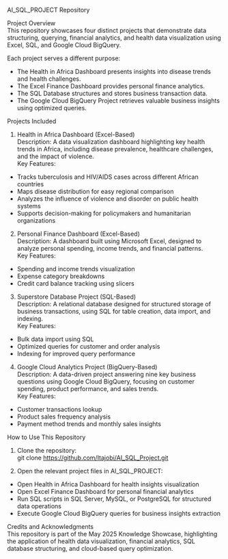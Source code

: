 AI_SQL_PROJECT Repository  

Project Overview  
This repository showcases four distinct projects that demonstrate data structuring, querying, financial analytics, and health data visualization using Excel, SQL, and Google Cloud BigQuery.  

Each project serves a different purpose:  
- The Health in Africa Dashboard presents insights into disease trends and health challenges.  
- The Excel Finance Dashboard provides personal finance analytics.  
- The SQL Database structures and stores business transaction data.  
- The Google Cloud BigQuery Project retrieves valuable business insights using optimized queries.  

Projects Included  

1. Health in Africa Dashboard (Excel-Based)  
Description: A data visualization dashboard highlighting key health trends in Africa, including disease prevalence, healthcare challenges, and the impact of violence.  
Key Features:  
- Tracks tuberculosis and HIV/AIDS cases across different African countries  
- Maps disease distribution for easy regional comparison  
- Analyzes the influence of violence and disorder on public health systems  
- Supports decision-making for policymakers and humanitarian organizations  

2. Personal Finance Dashboard (Excel-Based)  
Description: A dashboard built using Microsoft Excel, designed to analyze personal spending, income trends, and financial patterns.  
Key Features:  
- Spending and income trends visualization  
- Expense category breakdowns  
- Credit card balance tracking using slicers  

3. Superstore Database Project (SQL-Based)  
Description: A relational database designed for structured storage of business transactions, using SQL for table creation, data import, and indexing.  
Key Features:  
- Bulk data import using SQL  
- Optimized queries for customer and order analysis  
- Indexing for improved query performance  

4. Google Cloud Analytics Project (BigQuery-Based)  
Description: A data-driven project answering nine key business questions using Google Cloud BigQuery, focusing on customer spending, product performance, and sales trends.  
Key Features:  
- Customer transactions lookup  
- Product sales frequency analysis  
- Payment method trends and monthly sales insights  

How to Use This Repository  
1. Clone the repository:  
git clone https://github.com/Itajobi/AI_SQL_Project.git  

2. Open the relevant project files in AI_SQL_PROJECT:  
- Open Health in Africa Dashboard for health insights visualization  
- Open Excel Finance Dashboard for personal financial analytics  
- Run SQL scripts in SQL Server, MySQL, or PostgreSQL for structured data operations  
- Execute Google Cloud BigQuery queries for business insights extraction  

Credits and Acknowledgments  
This repository is part of the May 2025 Knowledge Showcase, highlighting the application of health data visualization, financial analytics, SQL database structuring, and cloud-based query optimization.  







